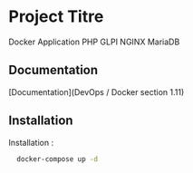 
# Project Titre

Docker Application PHP GLPI NGINX MariaDB



## Documentation

[Documentation](DevOps / Docker section 1.11)



## Installation

Installation :

```bash
  docker-compose up -d
```

